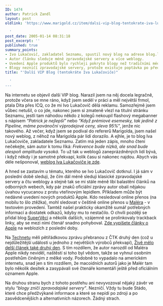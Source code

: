 ```yaml
---
ID: 1474
author: Patrick Zandl
layout: post
oldlink: 'https://www.marigold.cz/item/dalsi-vip-blog-tentokrate-iva-lukacovice

  '
post_date: 2005-01-14 08:31:18
post_excerpt: ''
published: true
summary_points:
- Ivo Lukačovič, zakladatel Seznamu, spustil nový blog na adrese blog.lide.cz/ilblog.
- Autor článku sleduje méně zpravodajské servery a více weblogy.
- Uvedení Apple produktů bylo rychleji pokryto blogy než tradičními médii.
- Blogy nezničí zpravodajské servery, protože existuje poptávka po předžvýkaných informacích.
title: "'Další VIP Blog (tentokráte Iva Lukačoviče)"

  '
---
```


<p>Na internetu se objevil další VIP blog. Narazil jsem na něj docela legračně, protože včera se mne ráno, když jsem seděl v práci a měl největší frmol, ptala Dita přes ICQ, co že mi Ivo Lukačovič dělá reklamu. Samozřejmě jsem vůbec netušil, o co jde, nakonec jsem si zmateně vlezl na titulní stránku Seznamu, jestli tam náhodou někdo z kolegů nekoupil flashový megabanner s nápisem <i>&#8220;Patrick je nejlepší&#8221;</i> nebo <i>&#8220;Když prémiové esemesky, tak jedině z Pipeline, máme povánoční výprodejové ceny, sleva 95%&#8221;</i>, jenže nic takového. Až večer, když jsem se podíval do refererů Marigolda, jsem našel nový weblog, z něhož na Marigolda pár lidí dorazilo. A ejhle, je to blog Iva Lukačoviče, zakladatele Seznamu. Zatím má jeden zápis, mnoho čtení nečekejte, sám autor k tomu říká: <cite>Frekvence bude nízká, ale snad bude alespoň amplituda vysoká.</cite> To už tak u weblogů zaneprázdněných lidí bývá, i když někdy i je samotné překvapí, kolik času si nakonec najdou. Abych vás déle nešponoval, <a href="http://blog.lide.cz/ilblog">weblog Iva Lukačoviče je zde</a>.</p>

<p>A hned se zastavím u tématu, kterého se Ivo Lukačovič dotknul. I já sám v poslední době sleduji, že čím dál méně sleduji klasické zpravodajské servery a čtu weblogy a stejně tak se mi stále méně líbí balastění článků na odborných webech, kdy pár znaků oficiální zprávy autor obalí nějakou úvahou vycucanou z prstu vteřinovým lepidlem. Příkladem může být nedávné uvedení nových produktů Apple. Kdo nesledoval online přenos (na mobilu to šlo ztěžka), mohl sledovat v češtině online přenos u <a href="http://www.maler.cz">Maléra</a> - v textovém provedení. Tamtéž našel prakticky okamžitě sumář potřebných informací a dostatek odkazů, kdyby mu to nestačilo. O chvíli později se přidal blog <a href="http://www.superveci.cz/?item=je-to-venku-novy-a-levny-apple-mini">SuperVěci</a> a několik dalších, vzájemně se prolinkovaly trackback linky, aby se mezi nimi čtenář snadno pohyboval. <a href="http://blogportal.hlava.net/index2.php?go=globalrss&amp;kwsearchrss=Apple">Zde vypíšete články o Apple</a> na weblozích z poslední doby. </p>

<p>Na <a href="http://technet.idnes.cz/tec_aktuality.asp?r=tec_aktuality&amp;c=A050112_091107_tec_aktuality_psp">Technetu</a> měli pětiřádkovou zprávu přebranou z ČTK druhý den (což u nejdůležitější události u jednoho z největších výrobců překvapí), <a href="http://www.zive.cz/h/Byznys/AR.asp?ARI=120872">Živě mělo delší článek také druhý den</a>. S tím rozdílem, že autor narozdíl od Maléra Apple nikdy neviděl, naštěstí si toho byl vědom, takže se vyhnul osobním postřehům činěným z mělké vody. Podobně to vypadalo na americkém internetu, snad jen s tím rozdílem, že macoidních autorů jako je Malér tam bylo několik desítek a zasypávali své čtenáře komentáři ještě před oficiálním oznamem Apple. </p>

<p>Na druhou stranu bych z tohoto postřehu ani nevyvozoval nějaký závěr ve stylu <i>&#8220;blogy zničí zpravodajské servery&#8221;</i>. Nezničí. Vždy tu bude Stádo, které chce předžvýkané informace a které se nepídí po zdroji a po zasvědcenějších a alternativních názorech. Žádný strach.
</p>